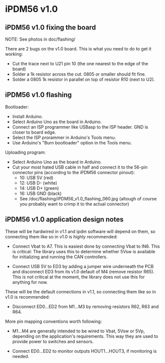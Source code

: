 iPDM56 v1.0
===========

iPDM56 v1.0 fixing the board
----------------------------

NOTE: See photos in doc/flashing/

There are 2 bugs on the v1.0 board. This is what you need to do to get it working:
- Cut the trace next to U21 pin 10 (the one nearest to the edge of the board)
- Solder a 1k resistor across the cut. 0805 or smaller should fit fine.
- Solder a 0805 1k resistor in parallel on top of resistor R10 (next to U2).


iPDM56 v1.0 flashing
--------------------

Bootloader:
- Install Arduino.
- Select Arduino Uno as the board in Arduino.
- Connect an ISP programmer like USBasp to the ISP header. GND is closer to board edge.
- Select the ISP prorammer in Arduino's Tools menu.
- Use Arduino's "Burn bootloader" option in the Tools menu.

Uploading program:
- Select Arduino Uno as the board in Arduino.
- Cut your most hated USB cable in half and connect it to the 56-pin connector pins (according to the iPDM56 connector pinout):
	- 10: USB 5V  (red)
	- 12: USB D-  (white)
	- 14: USB D+  (green)
	- 16: USB GND (black)
	* See /doc/flashing/iPDM56_v1.0_flashing_060.jpg
	  (altough of course you probably want to crimp it to the actual connector)


iPDM56 v1.0 application design notes
------------------------------------

These will be hardwired in v1.1 and ipdm software will depend on them, so connecting them like so in v1.0 is highly recommended:

- Connect Vbat to A7. This is easiest done by connecting Vbat to IN6. This is
  critical: The library uses this to determine whether 5Vsw is available for
  initializing and running the CAN controllers.

- Connect USB 5V to ED3 by adding a jumper wire underneath the PCB and
  disconnect ED3 from its v1.0 default of M4 (remove resistor R65). This is not
  critical at the moment, the library does not use this for anything for now.

These will be the default connections in v1.1, so connecting them like so in v1.0 is recommended:

- Disconnect ED0...ED2 from M1...M3 by removing resistors R62, R63 and R64.

More pin mapping conventions worth following:

- M1...M4 are generally intended to be wired to Vbat, 5Vsw or 5Vp, depending on the application's requirements. This way they are used to provide power to switches and sensors.

- Connect ED0...ED2 to monitor outputs HOUT1...HOUT3, if monitoring is needed.
 
